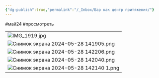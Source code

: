 ```yaml
---
{"dg-publish":true,"permalink":"/_Inbox/Бар как центр притяжения/"}
---
```


#май24 #просмотреть 

|  |
| ----------------- |
| ![IMG_1919.jpg](/img/user/Inbox/IMG_1919.jpg)          |
|        ![Снимок экрана 2024-05-28 141905.png](/img/user/Inbox/%D0%A1%D0%BD%D0%B8%D0%BC%D0%BE%D0%BA%20%D1%8D%D0%BA%D1%80%D0%B0%D0%BD%D0%B0%202024-05-28%20141905.png)           |
|         ![Снимок экрана 2024-05-28 142206.png](/img/user/Inbox/%D0%A1%D0%BD%D0%B8%D0%BC%D0%BE%D0%BA%20%D1%8D%D0%BA%D1%80%D0%B0%D0%BD%D0%B0%202024-05-28%20142206.png)          |
|     ![Снимок экрана 2024-05-28 142040.png](/img/user/Inbox/%D0%A1%D0%BD%D0%B8%D0%BC%D0%BE%D0%BA%20%D1%8D%D0%BA%D1%80%D0%B0%D0%BD%D0%B0%202024-05-28%20142040.png)              |
|      ![Снимок экрана 2024-05-28 142140 1.png](/img/user/Inbox/%D0%A1%D0%BD%D0%B8%D0%BC%D0%BE%D0%BA%20%D1%8D%D0%BA%D1%80%D0%B0%D0%BD%D0%B0%202024-05-28%20142140%201.png)             |


